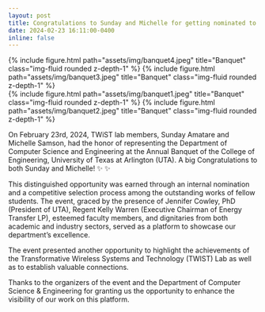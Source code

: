 ```yaml
---
layout: post
title: Congratulations to Sunday and Michelle for getting nominated to represent CSE department at the CoE annual banquet
date: 2024-02-23 16:11:00-0400
inline: false
---
```


<div class="row justify-content-sm-center">
<div class="col-sm-8 mt-3 mt-md-0">
    {% include figure.html path="assets/img/banquet4.jpeg" title="Banquet" class="img-fluid rounded z-depth-1" %}
    {% include figure.html path="assets/img/banquet3.jpeg" title="Banquet" class="img-fluid rounded z-depth-1" %}
</div>
<div class="col-sm-8 mt-3 mt-md-0">
    {% include figure.html path="assets/img/banquet1.jpeg" title="Banquet" class="img-fluid rounded z-depth-1" %}
    {% include figure.html path="assets/img/banquet2.jpeg" title="Banquet" class="img-fluid rounded z-depth-1" %}
</div>
</div>

On February 23rd, 2024, TWiST lab members, Sunday Amatare and Michelle Samson, had the honor of representing the Department of Computer Science and Engineering at the Annual Banquet of the College of Engineering, University of Texas at Arlington (UTA). A big Congratulations to both Sunday and Michelle! :sparkles: :sparkles:

This distinguished opportunity was earned through an internal nomination and a competitive selection process among the outstanding works of fellow students. The event, graced by the presence of Jennifer Cowley, PhD (President of UTA), Regent Kelly Warren (Executive Chairman of Energy Transfer LP), esteemed faculty members, and dignitaries from both academic and industry sectors, served as a platform to showcase our department’s excellence.

The event presented another opportunity to highlight the achievements of the Transformative Wireless Systems and Technology (TWIST) Lab as well as to establish valuable connections.

Thanks to the organizers of the event and the Department of Computer Science & Engineering for granting us the opportunity to enhance the visibility of our work on this platform.
